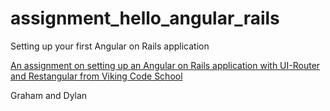 # assignment_hello_angular_rails
Setting up your first Angular on Rails application

[An assignment on setting up an Angular on Rails application with UI-Router and Restangular from Viking Code School](https://www.vikingcodeschool.com)

Graham and Dylan
